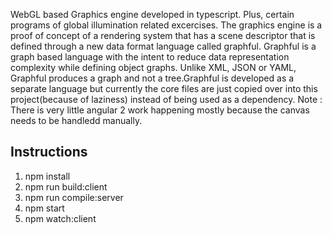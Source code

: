 WebGL based Graphics engine developed in typescript. Plus, certain programs of global illumination related excercises.
The graphics engine is a proof of concept of a rendering system that has a scene descriptor that is defined through a new data format language called graphful. 
Graphful is a graph based language with the intent to reduce data representation complexity while defining object graphs. Unlike XML, JSON or YAML, Graphful produces a graph and not a tree.Graphful is developed as a separate language but currently the core files are just copied over into this project(because of laziness) instead of being used as a dependency.
Note : There is very little angular 2 work happening mostly because the canvas needs to be handledd manually.

## Instructions
1. npm install
2. npm run build:client
3. npm run compile:server
4. npm start
5. npm watch:client

